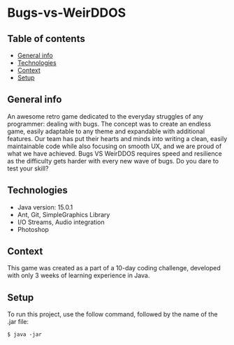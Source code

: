 # Bugs-vs-WeirDDOS

## Table of contents
* [General info](#general-info)
* [Technologies](#technologies)
* [Context](#context)
* [Setup](#setup)

## General info
An awesome retro game dedicated to the everyday struggles of any programmer: dealing with bugs. The concept was to create an endless game, easily adaptable to any theme and expandable with additional features. Our team has put their hearts and minds into writing a clean, easily maintainable code while also focusing on smooth UX, and we are proud of what we have achieved.
Bugs VS WeirDDOS requires speed and resilience as the difficulty gets harder with every new wave of bugs. Do you dare to test your skill?

## Technologies
* Java version: 15.0.1
* Ant, Git, SimpleGraphics Library
* I/O Streams, Audio integration
* Photoshop

## Context
This game was created as a part of a 10-day coding challenge, developed with only 3 weeks of learning experience in Java.

## Setup
To run this project, use the follow command, followed by the name of the .jar file:

```
$ java -jar
```

